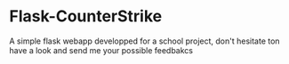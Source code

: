 # Flask-CounterStrike
 A simple flask webapp developped for a school project, don't hesitate ton have a look and send me your possible feedbakcs

